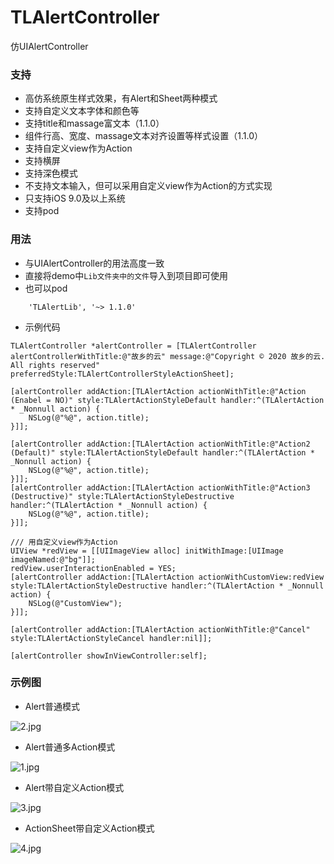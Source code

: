 # TLAlertController
仿UIAlertController


### 支持
- 高仿系统原生样式效果，有Alert和Sheet两种模式
- 支持自定义文本字体和颜色等
- 支持title和massage富文本（1.1.0） 
- 组件行高、宽度、massage文本对齐设置等样式设置（1.1.0） 
- 支持自定义view作为Action
- 支持横屏
- 支持深色模式
- 不支持文本输入，但可以采用自定义view作为Action的方式实现
- 只支持iOS 9.0及以上系统
- 支持pod

### 用法
- 与UIAlertController的用法高度一致
- 直接将demo中`Lib文件夹中的文件`导入到项目即可使用
- 也可以pod
```
    'TLAlertLib', '~> 1.1.0'
```
- 示例代码
```objc
TLAlertController *alertController = [TLAlertController alertControllerWithTitle:@"故乡的云" message:@"Copyright © 2020 故乡的云. All rights reserved" preferredStyle:TLAlertControllerStyleActionSheet];
                 
[alertController addAction:[TLAlertAction actionWithTitle:@"Action (Enabel = NO)" style:TLAlertActionStyleDefault handler:^(TLAlertAction * _Nonnull action) {
    NSLog(@"%@", action.title);
}]];
        
[alertController addAction:[TLAlertAction actionWithTitle:@"Action2 (Default)" style:TLAlertActionStyleDefault handler:^(TLAlertAction * _Nonnull action) {
    NSLog(@"%@", action.title);
}]];
[alertController addAction:[TLAlertAction actionWithTitle:@"Action3 (Destructive)" style:TLAlertActionStyleDestructive handler:^(TLAlertAction * _Nonnull action) {
    NSLog(@"%@", action.title);
}]];

/// 用自定义view作为Action
UIView *redView = [[UIImageView alloc] initWithImage:[UIImage imageNamed:@"bg"]];
redView.userInteractionEnabled = YES;
[alertController addAction:[TLAlertAction actionWithCustomView:redView style:TLAlertActionStyleDestructive handler:^(TLAlertAction * _Nonnull action) {
    NSLog(@"CustomView");
}]];

[alertController addAction:[TLAlertAction actionWithTitle:@"Cancel" style:TLAlertActionStyleCancel handler:nil]];

[alertController showInViewController:self];
```

### 示例图
- Alert普通模式

![2.jpg](https://upload-images.jianshu.io/upload_images/3333500-fbe5073faae9be73.jpg?imageMogr2/auto-orient/strip%7CimageView2/2/w/1240)

- Alert普通多Action模式

![1.jpg](https://upload-images.jianshu.io/upload_images/3333500-daf92e4d14c5c347.jpg?imageMogr2/auto-orient/strip%7CimageView2/2/w/1240)


- Alert带自定义Action模式

![3.jpg](https://upload-images.jianshu.io/upload_images/3333500-845a4857e44f38ea.jpg?imageMogr2/auto-orient/strip%7CimageView2/2/w/1240)


- ActionSheet带自定义Action模式

![4.jpg](https://upload-images.jianshu.io/upload_images/3333500-c92eb1f3a4e65fd2.jpg?imageMogr2/auto-orient/strip%7CimageView2/2/w/1240)

